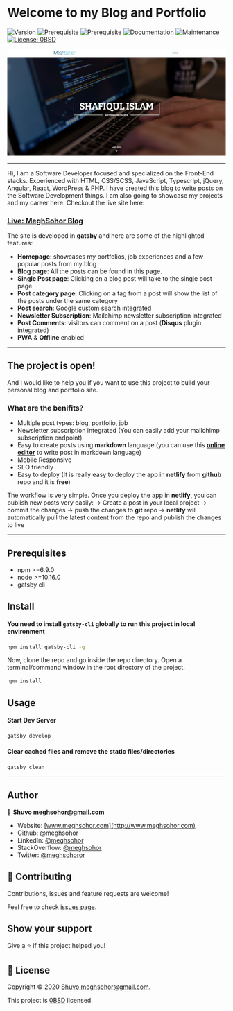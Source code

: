 # Welcome to my Blog and Portfolio
![Version](https://img.shields.io/badge/version-1.0.0-blue.svg?cacheSeconds=2592000)
![Prerequisite](https://img.shields.io/badge/npm-%3E%3D6.9.0-blue.svg)
![Prerequisite](https://img.shields.io/badge/node-%3E%3D10.16.0-blue.svg)
[![Documentation](https://img.shields.io/badge/documentation-yes-brightgreen.svg)](https://github.com/meghsohor/meghsohor-blog#readme)
[![Maintenance](https://img.shields.io/badge/Maintained%3F-yes-green.svg)](https://github.com/meghsohor/meghsohor-blog/graphs/commit-activity)
[![License: 0BSD](https://img.shields.io/github/license/meghsohor/meghsohor-blog)](https://github.com/meghsohor/meghsohor-blog/blob/master/LICENSE)


![MeghSohor](https://raw.githubusercontent.com/meghsohor/meghsohor-blog/master/src/images/homepage.jpg)

***

Hi, I am a Software Developer focused and specialized on the Front-End stacks. Experienced with HTML, CSS/SCSS, JavaScript, Typescript, jQuery, Angular, React, WordPress & PHP. I have created this blog to write posts on the Software Development things. I am also going to showcase my projects and my career here.
Checkout the live site here:
### [Live: MeghSohor Blog](https://meghsohor.com/)

The site is developed in **gatsby** and here are some of the highlighted features:
- **Homepage**: showcases my portfolios, job experiences and a few popular posts from my blog
- **Blog page**: All the posts can be found in this page.
- **Single Post page**: Clicking on a blog post will take to the single post page
- **Post category page**: Clicking on a tag from a post will show the list of the posts under the same category
- **Post search**: Google custom search integrated
- **Newsletter Subscription**:  Mailchimp newsletter subscription integrated
- **Post Comments**: visitors can comment on a post (**Disqus** plugin integrated)
- **PWA** & **Offline** enabled

***

## The project is open!
And I would like to help you if you want to use this project to build your personal blog and portfolio site. 

### What are the benifits?

- Multiple post types: blog, portfolio, job
- Newsletter subscription integrated (You can easily add your mailchimp subscription endpoint)
- Easy to create posts using **markdown** language (you can use this [**online editor**](https://pandao.github.io/editor.md/en.html) to write post in markdown language)
- Mobile Responsive
- SEO friendly
- Easy to deploy (It is really easy to deploy the app in **netlify** from **github** repo and it is **free**)

The workflow is very simple. Once you deploy the app in **netlify**, you can publish new posts very easily:
-> Create a post in your local project 
-> commit the changes 
-> push the changes to **git** repo 
-> **netlify** will automatically pull the latest content from the repo and publish the changes to live

***

## Prerequisites

- npm >=6.9.0
- node >=10.16.0
- gatsby cli

## Install

#### You need to install `gatsby-cli` globally to run this project in local environment

```sh
npm install gatsby-cli -g
```

Now, clone the repo and go inside the repo directory. Open a terminal/command window in the root directory of the project.

```sh
npm install
```

## Usage

#### Start Dev Server
```sh
gatsby develop
```

#### Clear cached files and remove the static files/directories
```sh
gatsby clean
```

***

## Author

👤 **Shuvo <meghsohor@gmail.com>**

* Website: [www.meghsohor.com](http://www.meghsohor.com)
* Github: [@meghsohor](https://github.com/meghsohor)
* LinkedIn: [@meghsohor](https://linkedin.com/in/meghsohor)
* StackOverflow: [@meghsohor](https://stackoverflow.com/users/7646942/shuvo)
* Twitter: [@meghsohoror](https://twitter.com/meghsohor)

## 🤝 Contributing

Contributions, issues and feature requests are welcome!

Feel free to check [issues page](https://github.com/meghsohor/meghsohor-blog/issues). 

## Show your support

Give a ⭐️ if this project helped you!


## 📝 License

Copyright © 2020 [Shuvo <meghsohor@gmail.com>](https://github.com/meghsohor).

This project is [0BSD](https://github.com/meghsohor/meghsohor-blog/blob/master/LICENSE) licensed.